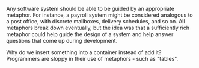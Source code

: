 
Any software system should be able to be guided by an appropriate
metaphor. For instance, a payroll system might be considered analogous
to a post office, with discrete mailboxes, delivery schedules, and so
on. All metaphors break down eventually, but the idea was that a
sufficiently rich metaphor could help guide the design of a system and
help answer questions that come up during development.

Why do we insert something into a container instead of add it?
Programmers are sloppy in their use of metaphors - such as "tables".
